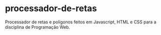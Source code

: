 # processador-de-retas
Processador de retas e polígonos feitos em Javascript, HTML e CSS para a disciplina de Programação Web.